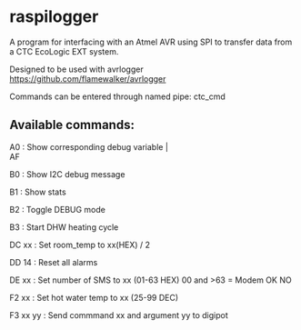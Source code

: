 # raspilogger
A program for interfacing with an Atmel AVR using SPI to transfer data from a CTC EcoLogic EXT system.

Designed to be used with avrlogger https://github.com/flamewalker/avrlogger


Commands can be entered through named pipe: ctc_cmd

Available commands:
-------------------

A0        : Show corresponding debug variable
 |  
AF

B0        : Show I2C debug message

B1        : Show stats

B2        : Toggle DEBUG mode

B3        : Start DHW heating cycle

DC xx     : Set room_temp to xx(HEX) / 2

DD 14     : Reset all alarms

DE xx     : Set number of SMS to xx (01-63 HEX) 00 and >63 = Modem OK NO

F2 xx     : Set hot water temp to xx (25-99 DEC)

F3 xx yy  : Send commmand xx and argument yy to digipot

